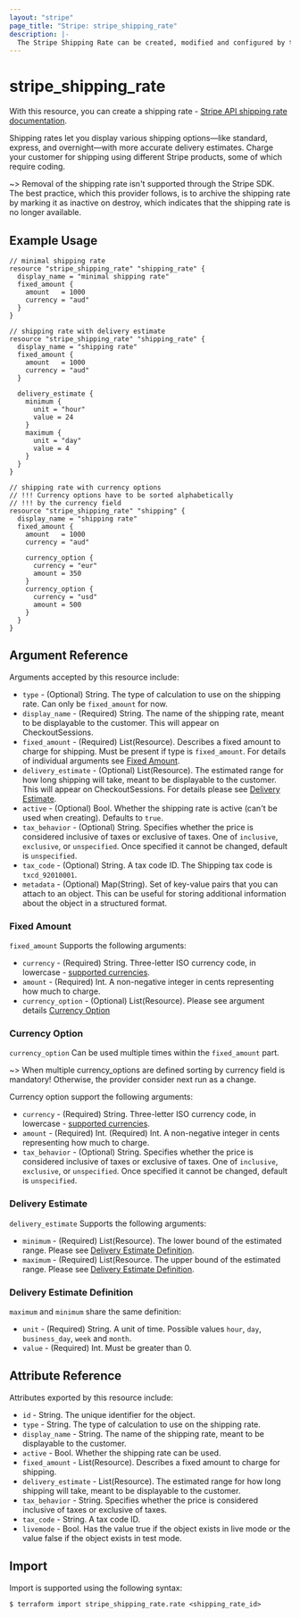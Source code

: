 ```yaml
---
layout: "stripe"
page_title: "Stripe: stripe_shipping_rate"
description: |- 
  The Stripe Shipping Rate can be created, modified and configured by this resource.
---
```


# stripe_shipping_rate

With this resource, you can create a shipping rate - [Stripe API shipping rate documentation](https://stripe.com/docs/api/shipping_rates).


Shipping rates let you display various shipping options—like standard, express, and overnight—with more accurate delivery estimates. 
Charge your customer for shipping using different Stripe products, some of which require coding.

~> Removal of the shipping rate isn't supported through the Stripe SDK. The best practice, which this provider follows,
is to archive the shipping rate by marking it as inactive on destroy, which indicates that the shipping rate is no longer
available.

## Example Usage

```hcl
// minimal shipping rate
resource "stripe_shipping_rate" "shipping_rate" {
  display_name = "minimal shipping rate"
  fixed_amount {
    amount   = 1000
    currency = "aud"
  }
}

// shipping rate with delivery estimate
resource "stripe_shipping_rate" "shipping_rate" {
  display_name = "shipping rate"
  fixed_amount {
    amount   = 1000
    currency = "aud"
  }

  delivery_estimate {
    minimum {
      unit = "hour"
      value = 24
    }
    maximum {
      unit = "day"
      value = 4
    }
  }
}

// shipping rate with currency options
// !!! Currency options have to be sorted alphabetically 
// !!! by the currency field
resource "stripe_shipping_rate" "shipping" {
  display_name = "shipping rate"
  fixed_amount {
    amount   = 1000
    currency = "aud"
    
    currency_option {
      currency = "eur"
      amount = 350
    }
    currency_option {
      currency = "usd"
      amount = 500
    }
  }
}

```

## Argument Reference

Arguments accepted by this resource include:

* `type` - (Optional) String. The type of calculation to use on the shipping rate. Can only be `fixed_amount` for now.
* `display_name` - (Required) String. The name of the shipping rate, meant to be displayable to the customer. 
  This will appear on CheckoutSessions.
* `fixed_amount` - (Required) List(Resource). Describes a fixed amount to charge for shipping. 
   Must be present if type is `fixed_amount`. For details of individual arguments see [Fixed Amount](#fixed-amount).
* `delivery_estimate` - (Optional) List(Resource). The estimated range for how long shipping will take, 
   meant to be displayable to the customer. This will appear on CheckoutSessions. 
   For details please see [Delivery Estimate](#delivery-estimate).
* `active` - (Optional) Bool. Whether the shipping rate is active (can't be used when creating). Defaults to `true`.
* `tax_behavior` - (Optional) String. Specifies whether the price is considered inclusive of taxes or exclusive of
  taxes. One of `inclusive`, `exclusive`, or `unspecified`. Once specified it cannot be changed, default is `unspecified`.
* `tax_code` - (Optional) String. A tax code ID. The Shipping tax code is `txcd_92010001`.
* `metadata` - (Optional) Map(String). Set of key-value pairs that you can attach to an object. This can be useful for
  storing additional information about the object in a structured format.

### Fixed Amount

`fixed_amount` Supports the following arguments:

* `currency` - (Required) String. Three-letter ISO currency code, in lowercase - [supported currencies](https://stripe.com/docs/currencies).
* `amount` - (Required) Int. A non-negative integer in cents representing how much to charge.
* `currency_option` - (Optional) List(Resource). Please see argument details [Currency Option](#currency-option)

### Currency Option

`currency_option` Can be used multiple times within the `fixed_amount` part.  

~> When multiple currency_options are defined sorting by currency field is mandatory! 
Otherwise, the provider consider next run as a change.

Currency option support the following arguments:

* `currency` - (Required) String. Three-letter ISO currency code, in lowercase - [supported currencies](https://stripe.com/docs/currencies).
* `amount` - (Required) Int. (Required) Int. A non-negative integer in cents representing how much to charge.
* `tax_behavior` - (Optional) String. Specifies whether the price is considered inclusive of taxes or exclusive of
  taxes. One of `inclusive`, `exclusive`, or `unspecified`. Once specified it cannot be changed, default is `unspecified`.

### Delivery Estimate

`delivery_estimate` Supports the following arguments:

* `minimum` - (Required) List(Resource). The lower bound of the estimated range. 
  Please see [Delivery Estimate Definition](#delivery-estimate-definition).
* `maximum` - (Required) List(Resource. The upper bound of the estimated range.
  Please see [Delivery Estimate Definition](#delivery-estimate-definition).

### Delivery Estimate Definition

`maximum` and `minimum` share the same definition:

* `unit` - (Required) String. A unit of time. Possible values `hour`, `day`, `business_day`, `week` and `month`.
* `value` - (Required) Int. Must be greater than 0.

## Attribute Reference

Attributes exported by this resource include:

* `id` - String. The unique identifier for the object.
* `type` - String. The type of calculation to use on the shipping rate.
* `display_name` - String. The name of the shipping rate, meant to be displayable to the customer.
* `active` - Bool. Whether the shipping rate can be used.
* `fixed_amount` - List(Resource). Describes a fixed amount to charge for shipping.
* `delivery_estimate` - List(Resource). The estimated range for how long shipping will take, meant to be displayable to the customer.
* `tax_behavior` - String. Specifies whether the price is considered inclusive of taxes or exclusive of taxes. 
* `tax_code` - String. A tax code ID.
* `livemode` - Bool. Has the value true if the object exists in live mode or the value false if the object exists in test mode.

## Import

Import is supported using the following syntax:

```shell
$ terraform import stripe_shipping_rate.rate <shipping_rate_id>
```